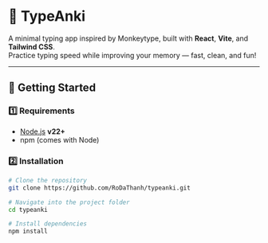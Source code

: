# 🧠 TypeAnki

A minimal typing app inspired by Monkeytype, built with **React**, **Vite**, and **Tailwind CSS**.  
Practice typing speed while improving your memory — fast, clean, and fun!

---

## 🚀 Getting Started

### 1️⃣ Requirements
- [Node.js](https://nodejs.org/) **v22+**
- npm (comes with Node)

### 2️⃣ Installation

```bash
# Clone the repository
git clone https://github.com/RoDaThanh/typeanki.git

# Navigate into the project folder
cd typeanki

# Install dependencies
npm install
